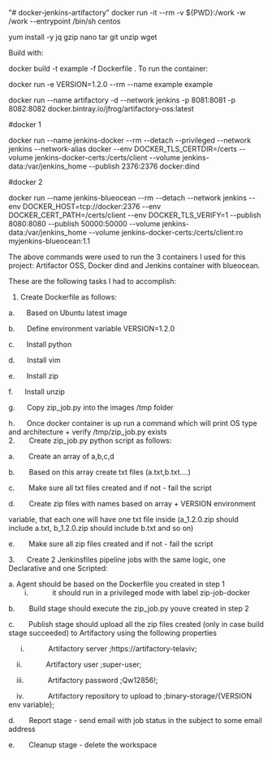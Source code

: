 "# docker-jenkins-artifactory" 
docker run -it --rm -v ${PWD}:/work -w /work --entrypoint /bin/sh centos

yum install -y jq gzip nano tar git unzip wget

Build with:

docker build -t example -f Dockerfile .
To run the container:

docker run -e VERSION=1.2.0 --rm --name example example

docker run --name artifactory -d --network jenkins -p 8081:8081 -p 8082:8082 docker.bintray.io/jfrog/artifactory-oss:latest

#docker 1

docker run --name jenkins-docker --rm --detach --privileged --network jenkins --network-alias docker --env DOCKER_TLS_CERTDIR=/certs --volume jenkins-docker-certs:/certs/client --volume jenkins-data:/var/jenkins_home --publish 2376:2376 docker:dind


#docker 2

docker run --name jenkins-blueocean --rm --detach --network jenkins --env DOCKER_HOST=tcp://docker:2376 --env DOCKER_CERT_PATH=/certs/client --env DOCKER_TLS_VERIFY=1 --publish 8080:8080 --publish 50000:50000 --volume jenkins-data:/var/jenkins_home --volume jenkins-docker-certs:/certs/client:ro myjenkins-blueocean:1.1


The above commands were used to run the 3 containers I used for this project: Artifactor OSS, Docker dind and Jenkins container with blueocean.

These are the following tasks I had to accomplish:

1. Create Dockerfile as follows:

a.      Based on Ubuntu latest image

b.      Define environment variable VERSION=1.2.0

c.      Install python

d.      Install vim

e.      Install zip

f.      Install unzip

g.      Copy zip_job.py into the images /tmp folder

h.      Once docker container is up run a command which will print OS type and
architecture + verify /tmp/zip_job.py exists
 
2.       Create zip_job.py python script as follows:

a.       Create an array of a,b,c,d

b.       Based on this array create txt files (a.txt,b.txt….)

c.       Make sure all txt files created and if not - fail the script

d.       Create zip files with names based on array + VERSION environment

variable, that each one will have one txt file inside (a_1.2.0.zip should include
a.txt, b_1.2.0.zip should include b.txt and so on)

e.       Make sure all zip files created and if not - fail the script


3.      Create 2 Jenkinsfiles pipeline jobs with the same logic, one Declarative and
one Scripted:

a. Agent should be based on the Dockerfile you created in step 1
        i.            it should run in a privileged mode with label zip-job-docker

b.       Build stage should execute the zip_job.py youve created in step 2

c.       Publish stage should upload all the zip files created (only in case build
stage succeeded) to Artifactory using the following properties

      i.            Artifactory server ;https://artifactory-telaviv;

    ii.            Artifactory user ;super-user;

    iii.            Artifactory password ;Qw12856!;

    iv.            Artifactory repository to upload to ;binary-storage/{VERSION env
variable};

d.       Report stage - send email with job status in the subject to some email
address

e.       Cleanup stage - delete the workspace
